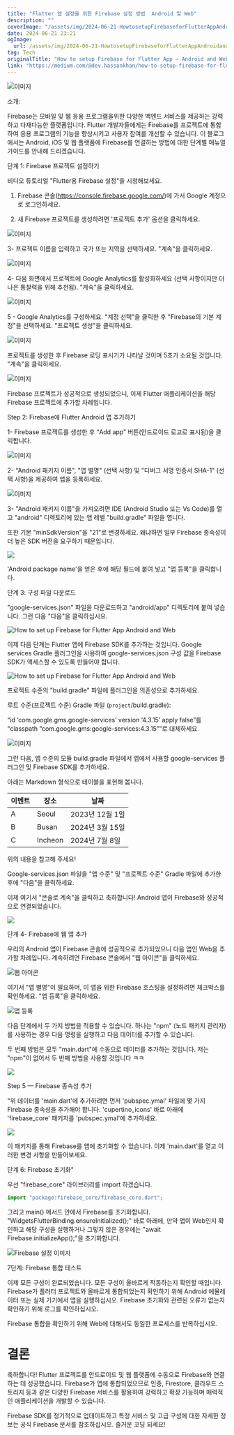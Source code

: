 ```yaml
---
title: "Flutter 앱 설정을 위한 Firebase 설정 방법  Android 및 Web"
description: ""
coverImage: "/assets/img/2024-06-21-HowtosetupFirebaseforFlutterAppAndroidandWeb_0.png"
date: 2024-06-21 23:21
ogImage:
  url: /assets/img/2024-06-21-HowtosetupFirebaseforFlutterAppAndroidandWeb_0.png
tag: Tech
originalTitle: "How to setup Firebase for Flutter App — Android and Web."
link: "https://medium.com/@dev.hassankhan/how-to-setup-firebase-for-flutter-app-android-and-web-afa7abf488d2"
---
```


![이미지](/assets/img/2024-06-21-HowtosetupFirebaseforFlutterAppAndroidandWeb_0.png)

소개:

Firebase는 모바일 및 웹 응용 프로그램을위한 다양한 백엔드 서비스를 제공하는 강력하고 다재다능한 플랫폼입니다. Flutter 개발자들에게는 Firebase를 프로젝트에 통합하여 응용 프로그램의 기능을 향상시키고 사용자 참여를 개선할 수 있습니다. 이 블로그에서는 Android, iOS 및 웹 플랫폼에 Firebase를 연결하는 방법에 대한 단계별 매뉴얼 가이드를 안내해 드리겠습니다.

단계 1: Firebase 프로젝트 설정하기

<div class="content-ad"></div>

비디오 튜토리얼 "Flutter용 Firebase 설정"을 시청해보세요.

1. Firebase 콘솔(https://console.firebase.google.com/)에 가서 Google 계정으로 로그인하세요.

2. 새 Firebase 프로젝트를 생성하려면 '프로젝트 추가' 옵션을 클릭하세요.

![이미지](/assets/img/2024-06-21-HowtosetupFirebaseforFlutterAppAndroidandWeb_1.png)

<div class="content-ad"></div>

3- 프로젝트 이름을 입력하고 국가 또는 지역을 선택하세요. "계속"을 클릭하세요.

![이미지](/assets/img/2024-06-21-HowtosetupFirebaseforFlutterAppAndroidandWeb_2.png)

4- 다음 화면에서 프로젝트에 Google Analytics를 활성화하세요 (선택 사항이지만 더 나은 통찰력을 위해 추천됨). "계속"을 클릭하세요.

![이미지](/assets/img/2024-06-21-HowtosetupFirebaseforFlutterAppAndroidandWeb_3.png)

<div class="content-ad"></div>

5 - Google Analytics를 구성하세요. "계정 선택"을 클릭한 후 "Firebase의 기본 계정"을 선택하세요. "프로젝트 생성"을 클릭하세요.

![이미지](/assets/img/2024-06-21-HowtosetupFirebaseforFlutterAppAndroidandWeb_4.png)

프로젝트를 생성한 후 Firebase 로딩 표시기가 나타날 것이며 5초가 소요될 것입니다. "계속"을 클릭하세요.

![이미지](/assets/img/2024-06-21-HowtosetupFirebaseforFlutterAppAndroidandWeb_5.png)

<div class="content-ad"></div>

Firebase 프로젝트가 성공적으로 생성되었으니, 이제 Flutter 애플리케이션을 해당 Firebase 프로젝트에 추가할 차례입니다.

Step 2: Firebase에 Flutter Android 앱 추가하기

1- Firebase 프로젝트를 생성한 후 “Add app” 버튼(안드로이드 로고로 표시됨)을 클릭합니다.

![이미지](/assets/img/2024-06-21-HowtosetupFirebaseforFlutterAppAndroidandWeb_6.png)

<div class="content-ad"></div>

2- "Android 패키지 이름", "앱 별명" (선택 사항) 및 "디버그 서명 인증서 SHA-1" (선택 사항)을 제공하여 앱을 등록하세요.

![이미지](/assets/img/2024-06-21-HowtosetupFirebaseforFlutterAppAndroidandWeb_7.png)

3- "Android 패키지 이름"을 가져오려면 IDE (Android Studio 또는 Vs Code)를 열고 "android" 디렉토리에 있는 앱 레벨 "build.gradle" 파일을 엽니다.

또한 기본 "minSdkVersion"을 "21"로 변경하세요. 왜냐하면 일부 Firebase 종속성이 더 높은 SDK 버전을 요구하기 때문입니다.

<div class="content-ad"></div>

<img src="/assets/img/2024-06-21-HowtosetupFirebaseforFlutterAppAndroidandWeb_8.png" />

'Android package name'을 얻은 후에 해당 필드에 붙여 넣고 "앱 등록"을 클릭합니다.

단계 3: 구성 파일 다운로드

"google-services.json" 파일을 다운로드하고 "android/app" 디렉토리에 붙여 넣습니다. 그런 다음 "다음"을 클릭하십시요.

<div class="content-ad"></div>

![How to set up Firebase for Flutter App Android and Web](/assets/img/2024-06-21-HowtosetupFirebaseforFlutterAppAndroidandWeb_9.png)

이제 다음 단계는 Flutter 앱에 Firebase SDK를 추가하는 것입니다. Google services Gradle 플러그인을 사용하여 google-services.json 구성 값을 Firebase SDK가 액세스할 수 있도록 만들어야 합니다.

![How to set up Firebase for Flutter App Android and Web](/assets/img/2024-06-21-HowtosetupFirebaseforFlutterAppAndroidandWeb_10.png)

프로젝트 수준의 "build.gradle" 파일에 플러그인을 의존성으로 추가하세요.

<div class="content-ad"></div>

루트 수준(프로젝트 수준) Gradle 파일 (`project`/build.gradle):

“id ‘com.google.gms.google-services’ version ‘4.3.15’ apply false”를 “classpath “com.google.gms:google-services:4.3.15””로 대체하세요.

![이미지](/assets/img/2024-06-21-HowtosetupFirebaseforFlutterAppAndroidandWeb_11.png)

그런 다음, 앱 수준의 모듈 build.gradle 파일에서 앱에서 사용할 google-services 플러그인 및 Firebase SDK를 추가하세요.

<div class="content-ad"></div>

아래는 Markdown 형식으로 테이블을 표현해 봅니다.

| 이벤트 | 장소    | 날짜            |
| ------ | ------- | --------------- |
| A      | Seoul   | 2023년 12월 1일 |
| B      | Busan   | 2024년 3월 15일 |
| C      | Incheon | 2024년 7월 8일  |

위의 내용을 참고해 주세요!

<div class="content-ad"></div>

Google-services.json 파일을 "앱 수준" 및 "프로젝트 수준" Gradle 파일에 추가한 후에 "다음"을 클릭하세요.

이제 여기서 "콘솔로 계속"을 클릭하고 축하합니다! Android 앱이 Firebase와 성공적으로 연결되었습니다.

<img src="/assets/img/2024-06-21-HowtosetupFirebaseforFlutterAppAndroidandWeb_14.png" />

단계 4- Firebase에 웹 앱 추가

<div class="content-ad"></div>

우리의 Android 앱이 Firebase 콘솔에 성공적으로 추가되었으니 다음 앱인 Web을 추가할 차례입니다. 계속하려면 Firebase 콘솔에서 "웹 아이콘"을 클릭하세요.

![웹 아이콘](/assets/img/2024-06-21-HowtosetupFirebaseforFlutterAppAndroidandWeb_15.png)

여기서 "앱 별명"이 필요하며, 이 앱을 위한 Firebase 호스팅을 설정하려면 체크박스를 확인하세요. "앱 등록"을 클릭하세요.

![앱 등록](/assets/img/2024-06-21-HowtosetupFirebaseforFlutterAppAndroidandWeb_16.png)

<div class="content-ad"></div>

다음 단계에서 두 가지 방법을 적용할 수 있습니다. 하나는 "npm" (노드 패키지 관리자)를 사용하는 경우 다음 명령을 실행하고 다음 데이터를 추가할 수 있습니다.

두 번째 방법은 모두 "main.dart"에 수동으로 데이터를 추가하는 것입니다. 저는 "npm"이 없어서 두 번째 방법을 사용할 것입니다 ㅋㅋ

<img src="/assets/img/2024-06-21-HowtosetupFirebaseforFlutterAppAndroidandWeb_17.png" />

Step 5 — Firebase 종속성 추가

<div class="content-ad"></div>

"위 데이터를 'main.dart'에 추가하려면 먼저 'pubspec.ymal' 파일에 몇 가지 Firebase 종속성을 추가해야 합니다. 'cupertino_icons' 바로 아래에 'firebase_core' 패키지를 'pubspec.ymal'에 추가하세요.

<img src="/assets/img/2024-06-21-HowtosetupFirebaseforFlutterAppAndroidandWeb_18.png" />

이 패키지를 통해 Firebase를 앱에 초기화할 수 있습니다. 이제 'main.dart'를 열고 이러한 변경 사항을 만들어보세요.

단계 6: Firebase 초기화"

<div class="content-ad"></div>

우선 "firebase_core" 라이브러리를 import 하겠습니다.

```js
import "package:firebase_core/firebase_core.dart";
```

그리고 main() 메서드 안에서 Firebase를 초기화합니다. "WidgetsFlutterBinding.ensureInitialized();" 바로 아래에, 만약 앱이 Web인지 확인하고 해당 구성을 실행하거나 그렇지 않은 경우에는 "await Firebase.initializeApp();"을 초기화합니다.

![Firebase 설정 이미지](/assets/img/2024-06-21-HowtosetupFirebaseforFlutterAppAndroidandWeb_19.png)

<div class="content-ad"></div>

7단계: Firebase 통합 테스트

이제 모든 구성이 완료되었습니다. 모든 구성이 올바르게 작동하는지 확인할 때입니다. Firebase가 플러터 프로젝트와 올바르게 통합되었는지 확인하기 위해 Android 에뮬레이터 또는 실제 기기에서 앱을 실행하십시오. Firebase 초기화와 관련된 오류가 없는지 확인하기 위해 로그를 확인하십시오.

Firebase 통합을 확인하기 위해 Web에 대해서도 동일한 프로세스를 반복하십시오.

# 결론

<div class="content-ad"></div>

축하합니다! Flutter 프로젝트를 안드로이드 및 웹 플랫폼에 수동으로 Firebase와 연결하는 데 성공했습니다. Firebase가 앱에 통합되었으므로 인증, Firestore, 클라우드 스토리지 등과 같은 다양한 Firebase 서비스를 활용하여 강력하고 확장 가능하며 매력적인 애플리케이션을 개발할 수 있습니다.

Firebase SDK를 정기적으로 업데이트하고 특정 서비스 및 고급 구성에 대한 자세한 정보는 공식 Firebase 문서를 참조하십시오. 즐거운 코딩 되세요!
